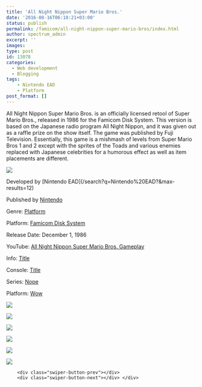 ```yaml
---
title: 'All Night Nippon Super Mario Bros.'
date: '2016-08-16T06:18:21+03:00'
status: publish
permalink: /famicom/all-night-nippon-super-mario-bros/index.html
author: spectrum_admin
excerpt: ''
images: 
type: post
id: 13078
categories:
  - Web development
  - Blogging
tags:
    - Nintendo EAD
    - Platform
post_format: []
---
```

All Night Nippon Super Mario Bros. is an officially licensed retool of Super Mario Bros., released in 1986 for the Famicom Disk System. This version is based on the Japanese radio program All Night Nippon, and it was given out as a raffle prize on the show itself. The game was published by Fuji Television. Essentially, this game is a mishmash of levels from Super Mario Bros 1 and 2 except with the sprites of the Toads and various enemies replaced with Japanese celebrities for a humorous effect as well as item placements are different.

![](https://images.launchbox-app.com/dd6916ee-1687-4ba6-9abf-291643d729ae.jpg)

<div class="game-info">
Developed by [Nintendo EAD](/search?q=Nintendo%20EAD?&max-results=12)  
  
Published by [Nintendo](/search?q=Nintendo?&max-results=12)  
  
Genre: [Platform](/search?q=Platform?&max-results=12)  
  
Platform: [Famicom Disk System](/search/label/%40famicom?&amp;max-results=12)  
  
Release Date: December 1, 1986
  
YouTube: [All Night Nippon Super Mario Bros. Gameplay](https://www.youtube.com/watch?v=ROCNQViaWXU)
  
Info: <a href="/famicom/big-challenge-gun-fighter/">Title</a>
  
Console: <a href="/famicom/">Title</a>
  
Series: <a href="https://yuushaexa.github.io/categories/blogging/">Nope</a>
  
Platform: <a href="/categories/blogging/">Wow</a>
  
</div>
   <div class="swiper-container">
        <div class="swiper-wrapper"> 

![](https://images.launchbox-app.com/dd6916ee-1687-4ba6-9abf-291643d729ae.jpg)
  
![](https://images.launchbox-app.com/dd6916ee-1687-4ba6-9abf-291643d729ae.jpg)
  
![](https://images.launchbox-app.com/dd6916ee-1687-4ba6-9abf-291643d729ae.jpg)
  
![](https://images.launchbox-app.com/165d9691-4653-42bb-9fe2-6a8bc46d9b0f.jpg)
  
![](https://images.launchbox-app.com/165d9691-4653-42bb-9fe2-6a8bc46d9b0f.jpg)
  
![](https://images.launchbox-app.com/165d9691-4653-42bb-9fe2-6a8bc46d9b0f.jpg)

  </div>

        <div class="swiper-button-prev"></div>
        <div class="swiper-button-next"></div> </div>
